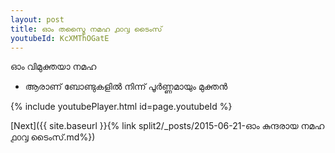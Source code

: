 ```yaml
---
layout: post
title: ഓം തസ്മൈ നമഹ ൧൦൮ ടൈംസ്
youtubeId: KcXMThOGatE
---
```

 
 
 ഓം വിമുക്തയാ നമഹ 
 
 -  ആരാണ് ബോണ്ടുകളിൽ നിന്ന് പൂർണ്ണമായും മുക്തൻ 
 
  
 
  
 
 
 
 
 
 


{% include youtubePlayer.html id=page.youtubeId %}
 
[Next]({{ site.baseurl }}{% link  split2/_posts/2015-06-21-ഓം കുന്ദരായ നമഹ ൧൦൮ ടൈംസ്.md%})
 
